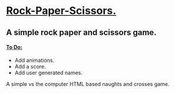 <h1><ins>Rock-Paper-Scissors.</ins></h1>

<h2>A simple rock paper and scissors game.</h2>

<h4><ins>To Do:</ins></h4>
<ul> 
  <li>Add animations.</li>
  <li> Add a score. </li>
  <li> Add user generated names. </li>
</ul>

<p> A simple vs the computer HTML based naughts and crosses game. </p>
